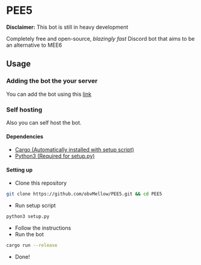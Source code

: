 # PEE5

**Disclaimer:** This bot is still in heavy development

Completely free and open-source, *blazingly fast* Discord bot that aims to be an alternative to MEE6

## Usage

### Adding the bot the your server

You can add the bot using this [link](https://discord.com/api/oauth2/authorize?client_id=1087464844288069722&permissions=1495118638326&scope=bot)

### Self hosting

Also you can self host the bot.

#### Dependencies
-   [Cargo (Automatically installed with setup script)](https://www.rust-lang.org/tools/install)
-   [Python3 (Required for setup.py)](https://www.python.org/downloads/)

#### Setting up
-   Clone this repository
```sh
git clone https://github.com/obvMellow/PEE5.git && cd PEE5
```
-   Run setup script
```sh
python3 setup.py
```
-   Follow the instructions
-   Run the bot
```sh
cargo run --release
```
-   Done!
